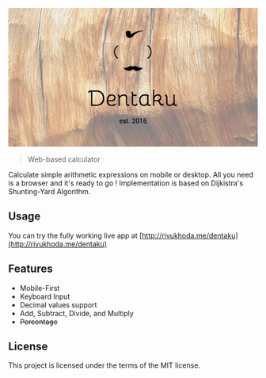 ![logo](logo.png)

> Web-based calculator

Calculate simple arithmetic expressions on mobile or desktop. All you need is a browser and it's ready to go ! Implementation is based on Dijkistra's Shunting-Yard Algorithm.

## Usage

You can try the fully working live app at [http://rivukhoda.me/dentaku](http://rivukhoda.me/dentaku)

## Features

* Mobile-First 
* Keyboard Input
* Decimal values support
* Add, Subtract, Divide, and Multiply
* ~~Percentage~~

## License

This project is licensed under the terms of the MIT license.

